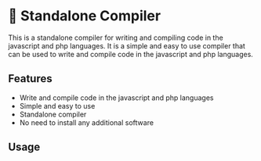 # 📝 Standalone Compiler

This is a standalone compiler for writing and compiling code in the javascript and php languages. It is a simple and easy to use compiler that can be used to write and compile code in the javascript and php languages.

## Features

- Write and compile code in the javascript and php languages
- Simple and easy to use
- Standalone compiler
- No need to install any additional software

## Usage
